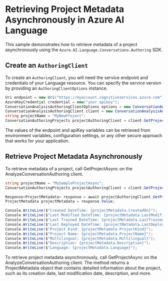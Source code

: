 # Retrieving Project Metadata Asynchronously in Azure AI Language

This sample demonstrates how to retrieve metadata of a project asynchronously using the `Azure.AI.Language.Conversations.Authoring` SDK.

## Create an `AuthoringClient`

To create an `AuthoringClient`, you will need the service endpoint and credentials of your Language resource. You can specify the service version by providing an `AuthoringClientOptions` instance.

```C# Snippet:CreateAuthoringClientForSpecificApiVersion
Uri endpoint = new Uri("https://myaccount.cognitiveservices.azure.com");
AzureKeyCredential credential = new("your apikey");
ConversationAnalysisAuthoringClientOptions options = new ConversationAnalysisAuthoringClientOptions(ConversationAnalysisAuthoringClientOptions.ServiceVersion.V2024_11_15_Preview);
ConversationAnalysisAuthoringClient client = new ConversationAnalysisAuthoringClient(endpoint, credential, options);
string projectName = "MyNewProject";
ConversationAuthoringProjects projectAuthoringClient = client.GetProjects(projectName);
```

The values of the endpoint and apiKey variables can be retrieved from environment variables, configuration settings, or any other secure approach that works for your application.

## Retrieve Project Metadata Asynchronously

To retrieve metadata of a project, call GetProjectAsync on the AnalyzeConversationAuthoring client.

```C# Snippet:Sample4_ConversationsAuthoring_GetProjectAsync
string projectName = "MySampleProjectAsync";
ConversationAuthoringProjects projectAuthoringClient = client.GetProjects(projectName);

Response<ProjectMetadata> response = await projectAuthoringClient.GetProjectAsync();
ProjectMetadata projectMetadata = response.Value;

Console.WriteLine($"Created DateTime: {projectMetadata.CreatedOn}");
Console.WriteLine($"Last Modified DateTime: {projectMetadata.LastModifiedOn}");
Console.WriteLine($"Last Trained DateTime: {projectMetadata.LastTrainedOn}");
Console.WriteLine($"Last Deployed DateTime: {projectMetadata.LastDeployedOn}");
Console.WriteLine($"Project Kind: {projectMetadata.ProjectKind}");
Console.WriteLine($"Project Name: {projectMetadata.ProjectName}");
Console.WriteLine($"Multilingual: {projectMetadata.Multilingual}");
Console.WriteLine($"Description: {projectMetadata.Description}");
Console.WriteLine($"Language: {projectMetadata.Language}");
```

To retrieve project metadata asynchronously, call GetProjectAsync on the AnalyzeConversationAuthoring client. The method returns a ProjectMetadata object that contains detailed information about the project, such as its creation date, last modification date, description, and more.
